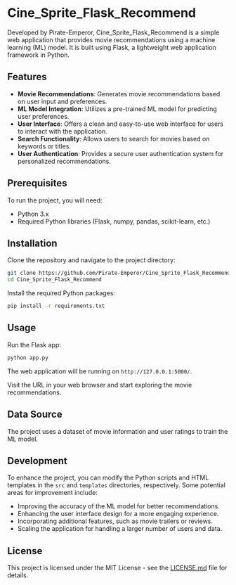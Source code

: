 # Cine_Sprite_Flask_Recommend

Developed by Pirate-Emperor, Cine_Sprite_Flask_Recommend is a simple web application that provides movie recommendations using a machine learning (ML) model. It is built using Flask, a lightweight web application framework in Python.

## Features

- **Movie Recommendations**: Generates movie recommendations based on user input and preferences.
- **ML Model Integration**: Utilizes a pre-trained ML model for predicting user preferences.
- **User Interface**: Offers a clean and easy-to-use web interface for users to interact with the application.
- **Search Functionality**: Allows users to search for movies based on keywords or titles.
- **User Authentication**: Provides a secure user authentication system for personalized recommendations.

## Prerequisites

To run the project, you will need:

- Python 3.x
- Required Python libraries (Flask, numpy, pandas, scikit-learn, etc.)

## Installation

Clone the repository and navigate to the project directory:

```bash
git clone https://github.com/Pirate-Emperor/Cine_Sprite_Flask_Recommend.git
cd Cine_Sprite_Flask_Recommend
```

Install the required Python packages:

```bash
pip install -r requirements.txt
```

## Usage

Run the Flask app:

```bash
python app.py
```

The web application will be running on `http://127.0.0.1:5000/`.

Visit the URL in your web browser and start exploring the movie recommendations.

## Data Source

The project uses a dataset of movie information and user ratings to train the ML model.

## Development

To enhance the project, you can modify the Python scripts and HTML templates in the `src` and `templates` directories, respectively. Some potential areas for improvement include:

- Improving the accuracy of the ML model for better recommendations.
- Enhancing the user interface design for a more engaging experience.
- Incorporating additional features, such as movie trailers or reviews.
- Scaling the application for handling a larger number of users and data.

## License

This project is licensed under the MIT License - see the [LICENSE.md](LICENSE.md) file for details.

